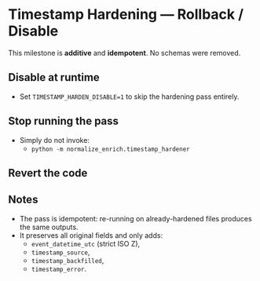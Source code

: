 # Timestamp Hardening — Rollback / Disable

This milestone is **additive** and **idempotent**. No schemas were removed.

## Disable at runtime
- Set `TIMESTAMP_HARDEN_DISABLE=1` to skip the hardening pass entirely.

## Stop running the pass
- Simply do not invoke:
  - `python -m normalize_enrich.timestamp_hardener`

## Revert the code


## Notes
- The pass is idempotent: re-running on already-hardened files produces the same outputs.
- It preserves all original fields and only adds:
  - `event_datetime_utc` (strict ISO Z),
  - `timestamp_source`,
  - `timestamp_backfilled`,
  - `timestamp_error`.
